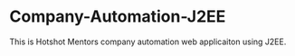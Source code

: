 Company-Automation-J2EE
=======================

This is Hotshot Mentors company automation web applicaiton using J2EE.
